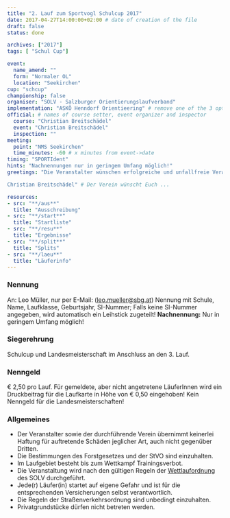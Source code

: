 ```yaml
---
title: "2. Lauf zum Sportvogl Schulcup 2017"
date: 2017-04-27T14:00:00+02:00 # date of creation of the file
draft: false
status: done

archives: ["2017"]
tags: [ "Schul Cup"]

event:
  name_amend: ""
  form: "Normaler OL"
  location: "Seekirchen"
cup: "schcup"
championship: false
organiser: "SOLV - Salzburger Orientierungslaufverband"
implementation: "ASKÖ Henndorf Orientieering" # remove one of the 3 options
official: # names of course setter, event organizer and inspector
  course: "Christian Breitschädel"
  event: "Christian Breitschädel"
  inspection: ""
meeting:
  point: "NMS Seekirchen"
  time_minutes: -60 # x minutes from event->date
timing: "SPORTIdent"
hints: "Nachnennungen nur in geringem Umfang möglich!"
greetings: "Die Veranstalter wünschen erfolgreiche und unfallfreie Veranstaltungen

Christian Breitschädel" # Der Verein wünscht Euch ...

resources:
- src: "**/aus**"
  title: "Ausschreibung"
- src: "**/start**"
  title: "Startliste"
- src: "**/resu**"
  title: "Ergebnisse"
- src: "**/split**"
  title: "Splits"
- src: "**/laeu**"
  title: "Läuferinfo"
---
```


### Nennung

An: Leo Müller, nur per E-Mail: (leo.mueller@sbg.at)
Nennung mit Schule, Name, Laufklasse, Geburtsjahr, SI-Nummer;
Falls keine SI-Nummer angegeben, wird automatisch ein Leihstick zugeteilt!
**Nachnennung:** Nur in geringem Umfang möglich!

### Siegerehrung

Schulcup und Landesmeisterschaft im Anschluss an den 3. Lauf.

### Nenngeld

€ 2,50 pro Lauf. Für gemeldete, aber nicht angetretene LäuferInnen wird ein Druckbeitrag für die Laufkarte in Höhe von € 0,50 eingehoben!
Kein Nenngeld für die Landesmeisterschaften!

### Allgemeines

- Der Veranstalter sowie der durchführende Verein übernimmt keinerlei Haftung für auftretende Schäden jeglicher Art, auch nicht gegenüber Dritten.
- Die Bestimmungen des Forstgesetzes und der StVO sind einzuhalten.
- Im Laufgebiet besteht bis zum Wettkampf Trainingsverbot.
- Die Veranstaltung wird nach den gültigen Regeln der [Wettlaufordnung](../../wettlaufordnung) des SOLV durchgeführt.
- Jede\(r) Läufer(in) startet auf eigene Gefahr und ist für die entsprechenden Versicherungen selbst verantwortlich.
- Die Regeln der Straßenverkehrsordnung sind unbedingt einzuhalten.
- Privatgrundstücke dürfen nicht betreten werden.
